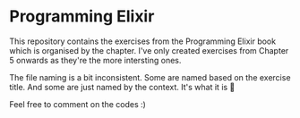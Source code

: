 # Programming Elixir
This repository contains the exercises from the Programming Elixir book which is organised by the chapter. I've only created exercises from Chapter 5 onwards as they're the more intersting ones.

The file naming is a bit inconsistent. Some are named based on the exercise title. And some are just named by the context. It's what it is :bow:

Feel free to comment on the codes :)
